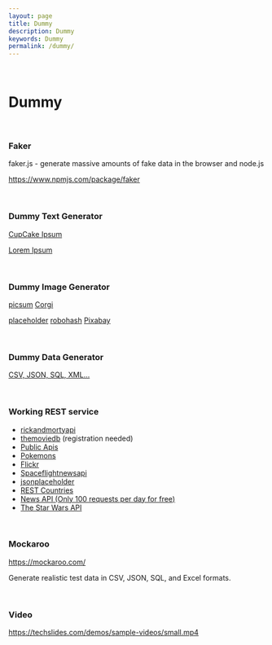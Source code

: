```yaml
---
layout: page
title: Dummy
description: Dummy
keywords: Dummy
permalink: /dummy/
---
```


<br/>

# Dummy

<br/>

### Faker

faker.js - generate massive amounts of fake data in the browser and node.js

https://www.npmjs.com/package/faker

<br/>

### Dummy Text Generator

<a href="https://cupcakeipsum.com/" rel="nofollow">CupCake Ipsum</a>

<a href="http://www.lipsum.com" rel="nofollow">Lorem Ipsum</a>

<br/>

### Dummy Image Generator

<a href="https://picsum.photos/" rel="nofollow">picsum</a>
<a href="http://placecorgi.com/600/600" rel="nofollow">Corgi</a>

<!-- <a href="http://lorempixel.com/400/400" rel="nofollow">Lorem Pixel</a> -->

<a href="http://via.placeholder.com/100x100?text=avatar" rel="nofollow">placeholder</a>
<a href="https://robohash.org" rel="nofollow">robohash</a>
<a href="https://pixabay.com/" rel="nofollow">Pixabay</a>

<br/>

### Dummy Data Generator

<a href="https://generatedata.com" rel="nofollow">CSV, JSON, SQL, XML...</a>

<br/>

### Working REST service

- <a href="https://rickandmortyapi.com/" rel="nofollow">rickandmortyapi</a>
- <a href="https://www.themoviedb.org/" rel="nofollow">themoviedb</a> (registration needed)
- <a href="https://github.com/public-apis/public-apis" rel="nofollow">Public Apis</a>
- <a href="https://pokeapi.co/" rel="nofollow">Pokemons</a>
- <a href="https://www.flickr.com/services/api/flickr.photos.search.html" rel="nofollow">Flickr</a>
- <a href="https://spaceflightnewsapi.net" rel="nofollow">Spaceflightnewsapi</a>
- <a href="https://jsonplaceholder.typicode.com/" rel="nofollow">jsonplaceholder</a>
- <a href="https://restcountries.eu/rest/v2/all" rel="nofollow">REST Countries</a>
- <a href="https://newsapi.org/docs/endpoints/everything" rel="nofollow">News API (Only 100 requests per day for free)</a>
- <a href="https://swapi.dev/documentation" rel="nofollow">The Star Wars API</a>

<br/>

### Mockaroo

https://mockaroo.com/

Generate realistic test data in CSV, JSON, SQL, and Excel formats.

<br/>

### Video

https://techslides.com/demos/sample-videos/small.mp4
